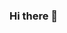 ### Hi there 👋

<!--
**jimtng/jimtng** is a ✨ _special_ ✨ repository because its `README.md` (this file) appears on your GitHub profile.

Here are some ideas to get you started:

- 🔭 I’m currently working on ...
- 🌱 I’m currently learning ...
- 👯 I’m looking to collaborate on ...
- 🤔 I’m looking for help with ...
- 💬 Ask me about ...
- 📫 How to reach me: ...
- 😄 Pronouns: ...
- ⚡ Fun fact: ...
-->

<!--
- 🔭 I’m currently using and contributing to
  - https://openhab.org
  - https://github.com/boc-tothefuture/openhab-jruby
- 🌱 I’m currently learning: Ruby
- 🌱 I’d like to learn: Julia, Go
- 🌱 Languages I have used: C++, Delphi/Pascal, PHP, Perl, Java 
- 🌱 Editor: VSCode
- ⚡ Hobbies and Interests: Home automation, Table tennis, Star Trek
-->
